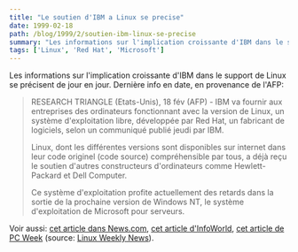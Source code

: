 ```yaml
---
title: "Le soutien d'IBM a Linux se precise"
date: 1999-02-18
path: /blog/1999/2/soutien-ibm-linux-se-precise
summary: "Les informations sur l'implication croissante d'IBM dans le support de Linux se précisent de jour en jour."
tags: ['Linux', 'Red Hat', 'Microsoft']
---
```


<P>
Les informations sur l'implication croissante d'IBM dans le support
de Linux se précisent de jour en jour. Dernière info en date, en provenance
de l'AFP:
</P>

<BLOCKQUOTE>
<P>RESEARCH TRIANGLE (Etats-Unis), 18 fév (AFP) - IBM va fournir aux
entreprises des ordinateurs fonctionnant avec la version de Linux, un système
d'exploitation libre, développée par Red Hat, un fabricant de logiciels, selon
un communiqué publié jeudi par IBM.</P>

<P>Linux, dont les différentes versions sont disponibles sur internet dans
leur code originel (code source) compréhensible par tous, a déjà reçu le
soutien d'autres constructeurs d'ordinateurs comme Hewlett-Packard et Dell
Computer.</P>

<P>Ce système d'exploitation profite actuellement des retards dans la sortie
de la prochaine version de Windows NT, le système d'exploitation de Microsoft
pour serveurs.</P>

</BLOCKQUOTE>
<P>
Voir aussi:
<A HREF="http://www.news.com/News/Item/0,4,32476,00.html">cet
article dans News.com</A>, <A HREF="http://www.infoworld.com/cgi-bin/displayStory.pl?990216.ecibmlinux.htm">cet
article d'InfoWorld</A>, <A HREF="http://www.zdnet.com/pcweek/stories/news/0,4153,389494,00.html">cet
article de PC Week</A> (source: <A HREF="http://lwn.net/">Linux Weekly
News</A>).
</P>


